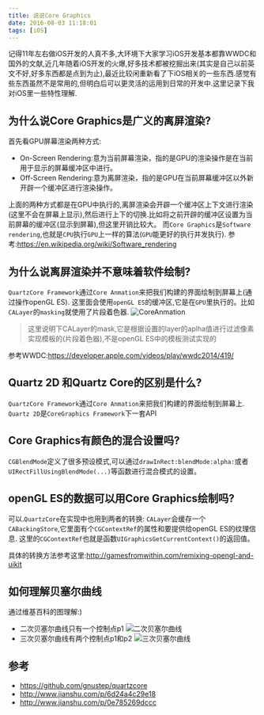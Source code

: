 ```yaml
---
title: 说说Core Graphics
date: 2016-08-03 11:18:01
tags: [iOS]
---
```


记得11年左右做iOS开发的人真不多,大环境下大家学习iOS开发基本都靠WWDC和国外的文献,近几年随着iOS开发的火爆,好多技术都被挖掘出来(其实是自己以前英文不好,好多东西都是点到为止),最近比较闲重新看了下iOS相关的一些东西.感觉有些东西虽然不是常用的,但明白后可以更灵活的运用到日常的开发中.这里记录下我对iOS里一些特性理解.

## 为什么说Core Graphics是广义的离屏渲染?

首先看GPU屏幕渲染两种方式:

* On-Screen Rendering:意为当前屏幕渲染，指的是GPU的渲染操作是在当前用于显示的屏幕缓冲区中进行。
* Off-Screen Rendering:意为离屏渲染，指的是GPU在当前屏幕缓冲区以外新开辟一个缓冲区进行渲染操作。

上面的两种方式都是在GPU中执行的,离屏渲染会开辟一个缓冲区上下文进行渲染(这里不会在屏幕上显示),然后进行上下的切换.比如将之前开辟的缓冲区设置为当前屏幕的缓冲区(显示到屏幕),但这里开销比较大。
而`Core Graphics`是`Software rendering`,也就是`CPU`执行`GPU`上一样的算法(`GPU`能更好的执行并发执行).
参考:https://en.wikipedia.org/wiki/Software_rendering

## 为什么说离屏渲染并不意味着软件绘制?

`QuartzCore Framework`通过`Core Anmation`来把我们构建的界面绘制到屏幕上(通过操作openGL ES).
这里面会使用`openGL ES`的缓冲区,它是在`GPU`里执行的。比如`CALayer`的`masking`就使用了片段着色器.
![CoreAnmation](http://cc.cocimg.com/api/uploads/20150428/1430209790572112.png)

> 这里说明下CALayer的mask,它是根据设置的layer的aplha值进行过滤像素实现模板的(片段着色器),不是openGL ES中的模板测试实现的

参考WWDC:https://developer.apple.com/videos/play/wwdc2014/419/


## Quartz 2D 和Quartz Core的区别是什么?

`QuartzCore Framework`通过`Core Anmation`来把我们构建的界面绘制到屏幕上.
`Quartz 2D`是`CoreGraphics Framework`下一套API

## Core Graphics有颜色的混合设置吗?

`CGBlendMode`定义了很多预设模式,可以通过`drawInRect:blendMode:alpha:`或者`UIRectFillUsingBlendMode(...)`等函数进行混合模式的设置。

## openGL ES的数据可以用Core Graphics绘制吗?

可以.`QuartzCore`在实现中也用到两者的转换:
`CALayer`会缓存一个`CABackingStore`,它里面有个`CGContextRef`的属性和要提供给openGL ES的纹理信息.
这里的`CGContextRef`也就是函数`UIGraphicsGetCurrentContext()`的返回值。

具体的转换方法参考这里:http://gamesfromwithin.com/remixing-opengl-and-uikit

## 如何理解贝塞尔曲线

通过维基百科的图理解:)
* 二次贝塞尔曲线只有一个控制点p1
![二次贝塞尔曲线](http://upload.wikimedia.org/wikipedia/commons/thumb/2/2d/Bezier_2_big.gif/240px-Bezier_2_big.gif)
* 三次贝塞尔曲线有两个控制点p1和p2
![三次贝塞尔曲线](http://upload.wikimedia.org/wikipedia/commons/thumb/f/ff/Bezier_3_big.gif/240px-Bezier_3_big.gif)


## 参考

* https://github.com/gnustep/quartzcore
* http://www.jianshu.com/p/6d24a4c29e18
* http://www.jianshu.com/p/0e785269dccc
